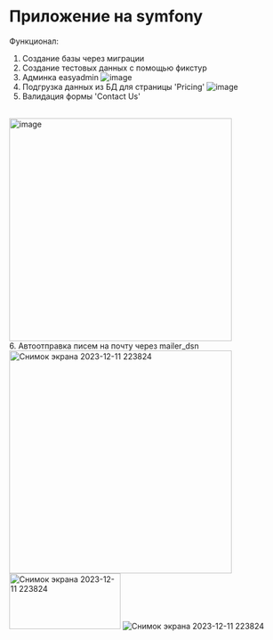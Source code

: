 # Приложение на symfony

Функционал:
1. Создание базы через миграции
2. Создание тестовых данных с помощью фикстур
3. Админка easyadmin
![image](https://github.com/romankuz19/symfony-app/assets/80103795/c8849277-a70a-47f6-b7af-6a885b2c7673)
4. Подгрузка данных из БД для страницы 'Pricing'
![image](https://github.com/romankuz19/symfony-app/assets/80103795/c3dcd241-9e00-4375-82a5-05b5b831d2df)
5. Валидация формы 'Contact Us'
<br>
<img alt="image" height="400" src="https://github.com/romankuz19/symfony-app/assets/80103795/accab960-00da-4bf4-aa48-bc52b89fb2da" width="400"/>
<br>
6. Автоотправка писем на почту через mailer_dsn
<br>
<img alt="Снимок экрана 2023-12-11 223824" height="400" src="https://github.com/romankuz19/symfony-app/assets/80103795/600d95e7-5e0c-4368-9527-0213f276096a" width="400"/>
<img alt="Снимок экрана 2023-12-11 223824" height="100" width="200" src="https://github.com/romankuz19/symfony-app/assets/80103795/1a227efd-0851-4ac1-a072-d6d185ce389a"/>
<img alt="Снимок экрана 2023-12-11 223824" src="https://github.com/romankuz19/symfony-app/assets/80103795/fedfc037-e50c-4815-9460-c14b6cb7c2dd"/>
